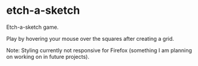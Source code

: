 # etch-a-sketch

Etch-a-sketch game.

Play by hovering your mouse over the squares after creating a grid. 

Note: Styling currently not responsive for Firefox (something I am planning on working on in future projects).
